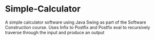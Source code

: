 # Simple-Calculator
A simple calculator software using Java Swing as part of the Software Construction course.
Uses Infix to Postfix and Postfix eval to recursively traverse through the input and produce an output

